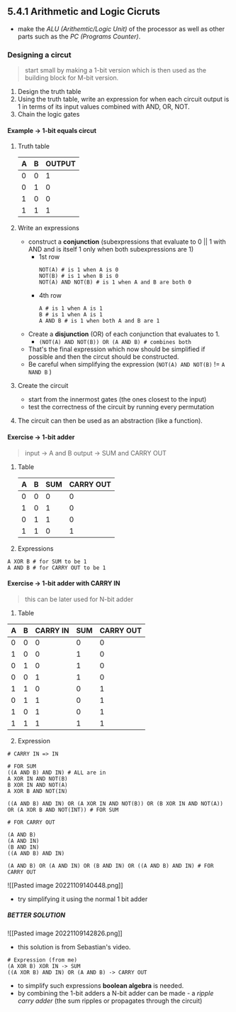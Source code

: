 
## 5.4.1 Arithmetic and Logic Cicruts
- make the *ALU (Arithemtic/Logic Unit)* of the processor as well as other parts such as the *PC (Programs Counter)*.

### Designing a circut
> start small by making a 1-bit version which is then used as the building block for M-bit version.

1. Design the truth table
2. Using the truth table, write an expression for when each circuit output is 1 in terms of its input values combined with AND, OR, NOT.
3. Chain the logic gates

#### Example -> 1-bit equals circut
1. Truth table

	|A |B  | OUTPUT |
	--- | --- | --- |
	|0|0|1|
	|0|1|0|
	|1|0|0|
	|1|1|1|	
2. Write an expressions 
	- construct a **conjunction** (subexpressions that evaluate to 0 || 1 with AND and is itself 1 only when both subexpressions are 1) 
		- 1st row
			```
			NOT(A) # is 1 when A is 0
			NOT(B) # is 1 when B is 0
			NOT(A) AND NOT(B) # is 1 when A and B are both 0	
			```
		- 4th row
			```
			A # is 1 when A is 1
			B # is 1 when A is 1
			A AND B # is 1 when both A and B are 1
			```
	- Create a **disjunction** (OR) of each conjunction that evaluates to 1.
		- `(NOT(A) AND NOT(B)) OR (A AND B) # combines both`
	- That's the final expression which now should be simplified if possible and then the circut should be constructed.
	- Be careful when simplifying the expression (`NOT(A) AND NOT(B)` != `A NAND B` )
3. Create the circuit
	- start from the innermost gates (the ones closest to the input)
	- test the correctness of the circuit by running every permutation
4. The circuit can then be used as an abstraction (like a function).

#### Exercise -> 1-bit adder
> input -> A and B
> output -> SUM and CARRY OUT

1. Table

	| A | B | SUM | CARRY OUT |
	---| ---| ---| ---|
	|0|0|0|0|
	|1|0|1|0|
	|0|1|1|0|
	|1|1|0|1|
2. Expressions
```
A XOR B # for SUM to be 1
A AND B # for CARRY OUT to be 1
```

#### Exercise -> 1-bit adder with CARRY IN
> this can be later used for N-bit adder

1. Table

| A | B | CARRY IN |SUM | CARRY OUT |
---| ---| ---| ---|---|
|0|0|0|0|0
|1|0|0|1|0
|0|1|0|1|0
|0|0|1|1|0
|1|1|0|0|1
|0|1|1|0|1
|1|0|1|0|1
|1|1|1|1|1

2. Expression
```
# CARRY IN => IN

# FOR SUM
((A AND B) AND IN) # ALL are in
A XOR IN AND NOT(B)
B XOR IN AND NOT(A)
A XOR B AND NOT(IN)

((A AND B) AND IN) OR (A XOR IN AND NOT(B)) OR (B XOR IN AND NOT(A)) OR (A XOR B AND NOT(INT)) # FOR SUM

# FOR CARRY OUT

(A AND B)
(A AND IN)
(B AND IN)
((A AND B) AND IN)

(A AND B) OR (A AND IN) OR (B AND IN) OR ((A AND B) AND IN) # FOR CARRY OUT

```
![[Pasted image 20221109140448.png]]
- try simplifying it using the normal 1 bit adder
##### BETTER SOLUTION

![[Pasted image 20221109142826.png]]
- this solution is from Sebastian's video.
```
# Expression (from me)
(A XOR B) XOR IN -> SUM
((A XOR B) AND IN) OR (A AND B) -> CARRY OUT
```
- to simplify such expressions **boolean algebra** is needed.
- by combining the 1-bit adders a N-bit adder can be made - a *ripple carry adder* (the sum ripples or propagates through the circuit)